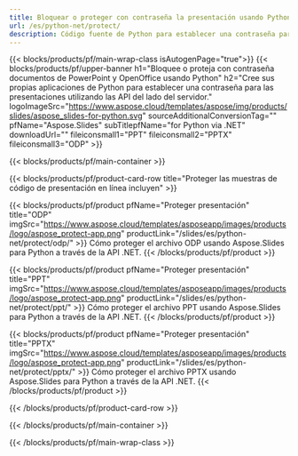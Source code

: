 ```yaml
---
title: Bloquear o proteger con contraseña la presentación usando Python
url: /es/python-net/protect/
description: Código fuente de Python para establecer una contraseña para bloquear la presentación
---
```


{{< blocks/products/pf/main-wrap-class isAutogenPage="true">}}
{{< blocks/products/pf/upper-banner h1="Bloquee o proteja con contraseña documentos de PowerPoint y OpenOffice usando Python" h2="Cree sus propias aplicaciones de Python para establecer una contraseña para las presentaciones utilizando las API del lado del servidor." logoImageSrc="https://www.aspose.cloud/templates/aspose/img/products/slides/aspose_slides-for-python.svg" sourceAdditionalConversionTag="" pfName="Aspose.Slides" subTitlepfName="for Python via .NET" downloadUrl="" fileiconsmall1="PPT" fileiconsmall2="PPTX" fileiconsmall3="ODP" >}}

{{< blocks/products/pf/main-container >}}

{{< blocks/products/pf/product-card-row title="Proteger las muestras de código de presentación en línea incluyen" >}}

{{< blocks/products/pf/product pfName="Proteger presentación" title="ODP" imgSrc="https://www.aspose.cloud/templates/asposeapp/images/products/logo/aspose_protect-app.png" productLink="/slides/es/python-net/protect/odp/" >}}
Cómo proteger el archivo ODP usando Aspose.Slides para Python a través de la API .NET.
{{< /blocks/products/pf/product >}}

{{< blocks/products/pf/product pfName="Proteger presentación" title="PPT" imgSrc="https://www.aspose.cloud/templates/asposeapp/images/products/logo/aspose_protect-app.png" productLink="/slides/es/python-net/protect/ppt/" >}}
Cómo proteger el archivo PPT usando Aspose.Slides para Python a través de la API .NET.
{{< /blocks/products/pf/product >}}

{{< blocks/products/pf/product pfName="Proteger presentación" title="PPTX" imgSrc="https://www.aspose.cloud/templates/asposeapp/images/products/logo/aspose_protect-app.png" productLink="/slides/es/python-net/protect/pptx/" >}}
Cómo proteger el archivo PPTX usando Aspose.Slides para Python a través de la API .NET.
{{< /blocks/products/pf/product >}}



{{< /blocks/products/pf/product-card-row >}}

{{< /blocks/products/pf/main-container >}}
    
{{< /blocks/products/pf/main-wrap-class >}}
